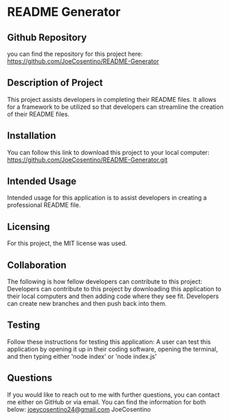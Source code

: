 # README Generator

## Github Repository

you can find the repository for this project here: https://github.com/JoeCosentino/README-Generator

## Description of Project

This project assists developers in completing their README files. It allows for a framework to be utilized so that developers can streamline the creation of their README files.

## Installation

You can follow this link to download this project to your local computer: https://github.com/JoeCosentino/README-Generator.git

## Intended Usage

Intended usage for this application is to assist developers in creating a professional README file.

## Licensing

For this project, the MIT license was used.

## Collaboration

The following is how fellow developers can contribute to this project: Developers can contribute to this project by downloading this application to their local computers and then adding code where they see fit. Developers can create new branches and then push back into them.

## Testing

Follow these instructions for testing this application: A user can test this application by opening it up in their coding software, opening the terminal, and then typing either 'node index' or 'node index.js'

## Questions

If you would like to reach out to me with further questions, you can contact me either on GitHub or via email. You can find the information for both below:
joeycosentino24@gmail.com
JoeCosentino
